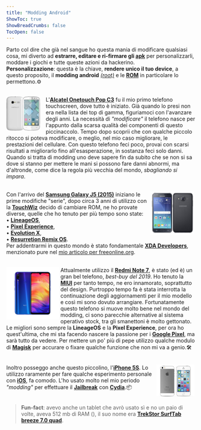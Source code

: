 ```yaml
---
title: "Modding Android"
ShowToc: true
ShowBreadCrumbs: false
TocOpen: false
---
```


 Parto col dire che già nel sangue ho questa mania di modificare qualsiasi cosa, mi diverto ad <b>estrarre, editare e ri-firmare gli <a href="https://it.wikipedia.org/wiki/APK_(formato_di_file)" target="_blank" rel="noopener noreferrer">apk</a></b> per personalizzarli, moddare i giochi e tutte queste azioni da hackerino.<br><b>Personalizzazione</b>: questa è la chiave, <b>rendere unico il tuo device</b>, a questo proposito, il <b>modding android</b> <a href="https://en.wikipedia.org/wiki/Rooting_(Android)" target="_blank" rel="noopener noreferrer"><i>(root)</i></a> e le <a href="https://it.wikipedia.org/wiki/Read_Only_Memory#ROM_dispositivi_mobiliROM" target="_blank" rel="noopener noreferrer"><b>ROM</b></a> in particolare lo permettono.⚙️<br><br>

<div style="float: left; margin-right: 15px">
<img src="/alcatel.png" alt="Alcatel Onetouch Pop C3" width="90"/></div>
    <p align="left">L'<a href="https://www.hdblog.it/schede-tecniche/alcatel-onetouch-pop-c3_i2700/" target="_blank" rel="noopener noreferrer"><b>Alcatel Onetouch Pop C3</b></a> fu il mio primo telefono touchscreen, dove tutto è iniziato. Già quando lo presi non era nella lista dei top di gamma, figuriamoci con l'avanzare degli anni. La necessità di <i>"modificare"</i> il telefono nasce per l'appunto dalla scarsa qualità dei componenti di questo piccinaccolo. Tempo dopo scoprii che con qualche piccolo ritocco si poteva modificare, o meglio, nel mio caso migliorare, le prestazioni del cellulare. Con questo telefono feci poco, provai con scarsi risultati a migliorarlo fino all'esasperazione, in sostanza feci solo danni. Quando si tratta di modding uno deve sapere fin da subito che se non si sa dove si stanno per mettere le mani si possono fare danni abnormi, ma d'altronde, come dice la regola più vecchia del mondo, <i>sbagliando si impara</i>.<br><br></p>

<div style="float: right; margin-right: 6px">
<img src="/j5.png" alt="Samsung Galaxy J5 2015" width="115"/></div>
    <p align="left">Con l'arrivo del <a href="https://www.hdblog.it/schede-tecniche/samsung-galaxy-j5_i2887/" target="_blank" rel="noopener noreferrer"><b>Samsung Galaxy J5 (2015)</b></a> iniziano le prime modifiche "serie", dopo circa 3 anni di utilizzo con la <a href="https://it.wikipedia.org/wiki/TouchWiz" target="_blank" rel="noopener noreferrer"><b>TouchWiz</b></a> decido di cambiare ROM, ne ho provate diverse, quelle che ho tenuto per più tempo sono state:<br>
     • <a href="https://lineageos.org/" target="_blank" rel="noopener noreferrer"><b>LineageOS</b></a>,<br>
     • <a href="https://download.pixelexperience.org/" target="_blank" rel="noopener noreferrer"><b>Pixel Experience</b></a>,<br>
     • <a href="https://evolution-x.org/" target="_blank" rel="noopener noreferrer"><b>Evolution X</b></a>,<br>
     • <a href="https://resurrectionremix.com/" target="_blank" rel="noopener noreferrer"><b>Resurretion Remix OS</b></a>.<br>
    Per addentrarmi in questo mondo è stato fondamentale <a href="https://www.xda-developers.com/" target="_blank" rel="noopener noreferrer"><b>XDA Developers</b></a>, menzionato pure nel <a href="https://www.freeonline.org/migliori/migliori-siti-per-android.html" target="_blank" rel="noopener noreferrer">mio articolo per freeonline.org</a>.<br><br></p>

<div style="float: left; margin-right: 4px">
<img src="/rn7.png" alt="Redmi Note 7" width="140"/></div>
    <p align="left">Attualmente utilizzo il <a href="https://www.hdblog.it/schede-tecniche/redmi-note-7_i3846/" target="_blank" rel="noopener noreferrer"><b>Redmi Note 7</b></a>, è stato (ed è) un gran bel telefono, <i>best-buy del 2019</i>. Ho tenuto la <a href="https://it.wikipedia.org/wiki/MIUI" target="_blank" rel="noopener noreferrer"><b>MIUI</b></a> per tanto tempo, ne ero innamorato, soprattutto del design. Purtroppo tempo fa è stata interrotta la continuazione degli aggiornamenti per il mio modello e così mi sono dovuto arrangiare. Fortunatamente questo telefono si muove molto bene nel mondo del modding, ci sono parecchie alternative al sistema operativo stock, tra gli smanettoni è molto gettonato. Le migliori sono sempre la <b>LineageOS</b> e la <b>Pixel Experience</b>, per ora ho quest'ultima, che mi sta facendo nascere la passione per i <a href="https://store.google.com/" target="_blank" rel="noopener noreferrer"><b>Google Pixel</b></a>, ma sarà tutto da vedere. Per mettere un po' più di pepe utilizzo qualche modulo di <a href="https://en.wikipedia.org/wiki/Magisk_(software)" target="_blank" rel="noopener noreferrer"><b>Magisk</b></a> per accurare o fixare qualche funzione che non mi va a genio.🛠<br><br></p>

<div style="float: right; margin-right: 4px">
<img src="/i5s.png" alt="iPhone 5S" width="100"/></div>
    <p align="left">Inoltro posseggo anche questo piccolino, l'<a href="https://www.hdblog.it/schede-tecniche/apple-iphone-5s_i2511/" target="_blank" rel="noopener noreferrer"><b>iPhone 5S</b></a>. Lo utilizzo raramente per fare qualche esperimento personale con <a href="https://it.wikipedia.org/wiki/IOS" target="_blank" rel="noopener noreferrer"><b>iOS</b></a>, fa comodo. L'ho usato molto nel mio periodo <i>"modding"</i> per effettuare il <a href="https://it.wikipedia.org/wiki/Jailbreak_(iOS)" target="_blank" rel="noopener noreferrer"><b>Jailbreak</b></a> con <a href="https://it.wikipedia.org/wiki/Cydia" target="_blank" rel="noopener noreferrer"><b>Cydia</b></a>.📦<br><br></p>

> <b>Fun-fact</b>: avevo anche un tablet che avrò usato sì e no un paio di volte, aveva 512 mb di RAM (), il suo nome era <a href="https://www.tecnocino.it/2015/01/articolo/trekstor-surftab-breeze-7-0-quad-prezzo-e-scheda/58669/" target="_blank" rel="noopener noreferrer"><b>TrekStor SurfTab breeze 7.0 quad</b></a>.